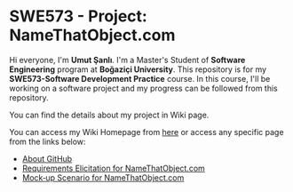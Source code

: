 # SWE573 - Project: NameThatObject.com

Hi everyone, I'm **Umut Şanlı**. I'm a Master's Student of **Software Engineering** program at **Boğaziçi University**. This repository is for my **SWE573-Software Development Practice** course. In this course, I'll be working on a software project and my progress can be followed from this repository.

You can find the details about my project in Wiki page.

You can access my Wiki Homepage from [here](https://github.com/usanli/swe573/wiki) or access any specific page from the links below:
- [About GitHub](https://github.com/usanli/swe573/wiki/About-GitHub)
- [Requirements Elicitation for NameThatObject.com](https://github.com/usanli/SWE573/wiki/Requirements-Elicitation-for-NameThatObject.com)
- [Mock‐up Scenario for NameThatObject.com](https://github.com/usanli/SWE573/wiki/Mock%E2%80%90up-Scenario-for-NameThatObject.com)
